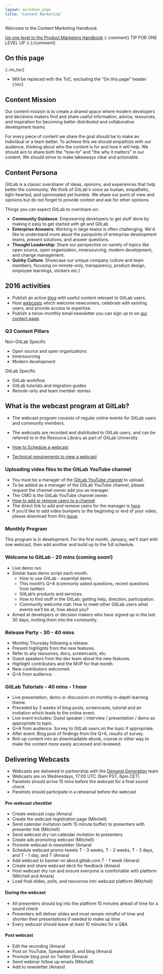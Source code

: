 ```yaml
---
layout: markdown_page
title: "Content Marketing"
---
```


Welcome to the Content Marketing Handbook

[Up one level to the Product Marketing Handbook](../) {::comment} TIP FOR ONE LEVEL UP :)  {:/comment}

## On this page
{:.no_toc}

* Will be replaced with the ToC, excluding the "On this page" header
{:toc}

## Content Mission<a name="mission"></a>

Our content mission is to create a shared space where modern developers and decisions makers find and share useful information, advice,
resources, and inspiration for becoming better distributed and collaborative development teams.

For every piece of content we share the goal should be to  make an individual or a team better. To achieve
this we should empathize with our audience, thinking about who the content is for and how it will help.
We should aim to share both the 
"how-to" and "the why it matters" in our content. We should strive to make takeaways clear and actionable.  

## Content Persona<a name="persona"></a>

GitLab is a classic oversharer of ideas, opinions, and experiences that help better the community. We think
of GitLab's voice as human, empathetic, light-hearted, and opinionated yet humble. We share our point of
view and opinions but do not forget to provide context and ask for other opinions. 

Things you can expect GitLab to overshare on:

* **Community Guidance**: Empowering developers to get stuff done by making it easy to get started with git and GitLab
* **Enterprise Answers**: Working in large teams is often challenging. We'd like to understand more about the painpoints of enterprise development teams, present solutions, and answer questions. 
* **Thought Leadership**: Share our perspective on variety of topics like open source, open organization, innersourcing, modern development, and change management.
* **Quirky Culture**: Showcase our unique company culture and team members, focusing on remote-only, transparency, product design, employee learnings, stickers etc.) 

## 2016 activities<a name="2016"></a>

- Publish an active [blog](blog/) with useful content relevant to GitLab users.
- Host [webcasts](webcasts/)
which welcome newcomers, celebrate with existing users, and provide access to expertise.
- Publish a twice-monthly email newsletter you can sign up to on [our contact page](https://about.gitlab.com/contact/).

### Q3 Content Pillars 

Non-GitLab Specific 

* Open source and open organizations
* Innersourcing
* Modern development

GitLab Specific 

* GitLab workflow
* GitLab tutorials and migration guides
* Remote-only and team member stories

## What is the webcast program at GitLab?<a name="webcast"></a>

-   The webcast program consists of regular online events for GitLab users and community members.
-   The webcasts are recorded and distributed to GitLab users, and can be referred to in the Resource Library as part of GitLab University

- [How to Schedule a webcast](#schedule)
- [Technical requirements to view a webcast](#view)

### Uploading video files to the GitLab YouTube channel

- You must be a manager of the [GitLab YouTube channel](https://www.youtube.com/channel/UCnMGQ8QHMAnVIsI3xJrihhg) to upload.
- To be added as a manager of the GitLab YouTube channel, please request the channel owner add you as manager.
- The CMO is the GitLab YouTube channel owner.
- [How to add or remove users to a channel](https://support.google.com/youtube/answer/4628007?hl=en)
- The direct link to add and remove users for the manager is [here](https://plus.google.com/u/0/b/107491817347842790515/pages/settings/admin).
- If you’d like to add video bumpers to the beginning or end of your video, please download from this [issue](https://gitlab.com/gitlab-com/gitlab-artwork/tree/master/video-bumpers).

### Monthly Program

This program is in development. For the first month, January, we'll start with one webcast, then add another and build up to the full schedule.

### Welcome to GitLab - 20 mins (coming soon!)

-   Live demo run.
-   Similar base demo script each month.
    -   How to use GitLab - essential demo.
    -   This month’s Q+A (commonly asked questions, recent questions from twitter)
    -   GitLab’s products and services.
    -   How to find stuff in the GitLab; getting help, direction, participation.
    -   Community welcome mat: How to meet other GitLab users what events we’ll be at, how about you?
-   Aimed at developers or decision makers who have signed up in the last 30 days, inviting them into the community.

### Release Party - 30 - 40 mins

-   Monthly Thursday following a release.
-   Present highlights from the new features.
-   Refer to any resources, docs, screencasts, etc.
-   Guest speakers from the dev team about the new features.
-   Highlight contributors and the MVP for that month.
-   New contributors welcomed.
-   Q+A from audience.

### GitLab Tutorials - 40 mins - 1 hour

-   Live presentation, demo or discussion on monthly in-depth learning theme.
-   Preceded by 3 weeks of blog posts, screencasts, tutorial and an invitation which leads to the online event.
-   Live event includes: Guest speaker / interview / presentation / demo as appropriate to topic.
-   Q+A from audience. Survey to GitLab users on the topic if appropriate.
-   After event: Blog post of findings from the Q+A, results of survey.
-   Roll-up content into an downloadable ebook, course or other way to make the content more easily accessed and reviewed.

## Delivering Webcasts<a name="webcast"></a>

- Webcasts are delivered in partnership with the [Demand Generation](https://about.gitlab.com/handbook/marketing/demand-generation/#webcasts) team
- Webcasts are on Wednesdays, 17:00 UTC (9am PST, 6pm CET)
- Panelists should arrive 15 mins before the webcast for a final sound check
- Panelists should participate in a rehearsal before the webcast

#### Pre-webcast checklist

- Create webcast copy (Amara)
- Create the webcast registration page (Mitchell)
- Send calendar invitation (with 15 minute buffer) to presenters with presenter link (Mitchell)
- Send webcast dry run calendar invitation to presenters 
- Create ads promoting webcast (Mitchell)
- Promote webcast in newsletter (Amara)
- Schedule webcast promo tweets T - 3 weeks, T - 2 weeks, T - 3 days, and T - 1 day, and T (Amara)
- Add webcast to banner on about.gitlab.com T - 1 week (Amara)
- Create and share webcast deck for feedback (Amara)
- Host webcast dry run and ensure everyone is comfortable with platform (Mitchell and Amara)
- Load final slides, polls, and resources into webcast platform (Mitchell)

#### During the webcast

- All presenters should log into the platform 15 minutes ahead of time for a sound check
- Presenters will deliver slides and must remain mindful of time and shorten their presentations if needed to make up time
- Every webcast should leave at least 10 minutes for a Q&A


#### Post webcast

- Edit the recording (Amara)
- Post on YouTube, Speakerdeck, and blog (Amara)
- Promote blog post on Twitter (Amara)
- Send webinar follow up emails (Mitchell)
- Add to newsletter (Amara)
